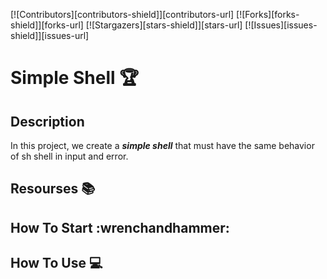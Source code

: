 [![Contributors][contributors-shield]][contributors-url]
[![Forks][forks-shield]][forks-url]
[![Stargazers][stars-shield]][stars-url]
[![Issues][issues-shield]][issues-url]

# Simple Shell :trophy:

## Description
In this project, we create a ***simple shell*** that must have the same behavior of sh shell in input and error.

## Resourses :books:

## How To Start :wrenchandhammer:

## How To Use :computer:

